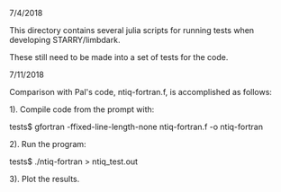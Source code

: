 7/4/2018

This directory contains several julia scripts for running
tests when developing STARRY/limbdark.

These still need to be made into a set of tests for the
code.

7/11/2018

Comparison with Pal's code, ntiq-fortran.f, is accomplished
as follows:

1).  Compile code from the prompt with:

tests$ gfortran -ffixed-line-length-none ntiq-fortran.f -o ntiq-fortran

2).  Run the program:

tests$ ./ntiq-fortran > ntiq_test.out

3).  Plot the results.
